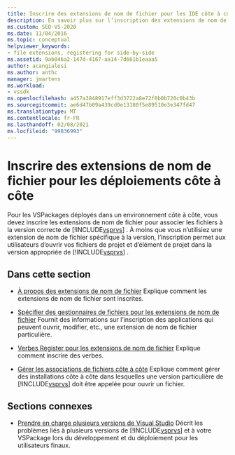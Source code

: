 ```yaml
---
title: Inscrire des extensions de nom de fichier pour les IDE côte à côte
description: En savoir plus sur l’inscription des extensions de nom de fichier pour les déploiements côte à côte, ce qui permet aux utilisateurs d’ouvrir des fichiers dans la version appropriée de Visual Studio.
ms.custom: SEO-VS-2020
ms.date: 11/04/2016
ms.topic: conceptual
helpviewer_keywords:
- file extensions, registering for side-by-side
ms.assetid: 9ab046a2-147d-4167-aa14-7d661b1eaaa5
author: acangialosi
ms.author: anthc
manager: jmartens
ms.workload:
- vssdk
ms.openlocfilehash: a457a3848917eff3d3722a8e72f0b0b720c0b43b
ms.sourcegitcommit: ae6d47b09a439cd0e13180f5e89510e3e347fd47
ms.translationtype: MT
ms.contentlocale: fr-FR
ms.lasthandoff: 02/08/2021
ms.locfileid: "99836993"
---
```

# <a name="register-file-name-extensions-for-side-by-side-deployments"></a>Inscrire des extensions de nom de fichier pour les déploiements côte à côte
Pour les VSPackages déployés dans un environnement côte à côte, vous devez inscrire les extensions de nom de fichier pour associer les fichiers à la version correcte de [!INCLUDE[vsprvs](../code-quality/includes/vsprvs_md.md)] . À moins que vous n’utilisiez une extension de nom de fichier spécifique à la version, l’inscription permet aux utilisateurs d’ouvrir vos fichiers de projet et d’élément de projet dans la version appropriée de [!INCLUDE[vsprvs](../code-quality/includes/vsprvs_md.md)] .

## <a name="in-this-section"></a>Dans cette section
- [À propos des extensions de nom de fichier](../extensibility/about-file-name-extensions.md) Explique comment les extensions de nom de fichier sont inscrites.

- [Spécifier des gestionnaires de fichiers pour les extensions de nom de fichier](../extensibility/specifying-file-handlers-for-file-name-extensions.md) Fournit des informations sur l’inscription des applications qui peuvent ouvrir, modifier, etc., une extension de nom de fichier particulière.

- [Verbes Register pour les extensions de nom de fichier](../extensibility/registering-verbs-for-file-name-extensions.md) Explique comment inscrire des verbes.

- [Gérer les associations de fichiers côte à côte](../extensibility/managing-side-by-side-file-associations.md) Explique comment gérer des installations côte à côte dans lesquelles une version particulière de [!INCLUDE[vsprvs](../code-quality/includes/vsprvs_md.md)] doit être appelée pour ouvrir un fichier.

## <a name="related-sections"></a>Sections connexes
- [Prendre en charge plusieurs versions de Visual Studio](../extensibility/supporting-multiple-versions-of-visual-studio.md) Décrit les problèmes liés à plusieurs versions de [!INCLUDE[vsprvs](../code-quality/includes/vsprvs_md.md)] et à votre VSPackage lors du développement et du déploiement pour les utilisateurs finaux.
